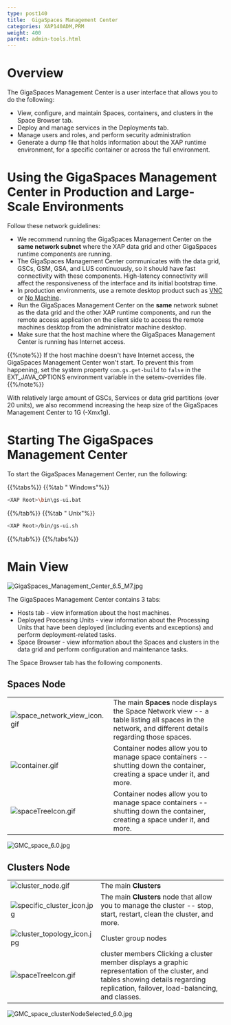 ```yaml
---
type: post140
title:  GigaSpaces Management Center
categories: XAP140ADM,PRM
weight: 400
parent: admin-tools.html
---
```


# Overview

The GigaSpaces Management Center is a user interface that allows you to do the following:

- View, configure, and maintain Spaces, containers, and clusters in the Space Browser tab.
- Deploy and manage services in the Deployments tab.
- Manage users and roles, and perform security administration
- Generate a dump file that holds information about the XAP runtime environment, for a specific container or across the full environment.

# Using the GigaSpaces Management Center in Production and Large-Scale Environments

Follow these network guidelines:

- We recommend running the GigaSpaces Management Center on the **same network subnet** where the XAP data grid and other GigaSpaces runtime components are running.
- The GigaSpaces Management Center communicates with the data grid, GSCs, GSM, GSA, and LUS continuously, so it should have fast connectivity with these components. High-latency connectivity will affect the responsiveness of the  interface and its initial bootstrap time.
- In production environments, use a remote desktop product such as [VNC](http://www.realvnc.com/products/free/4.1/index.html) or [No Machine](http://www.nomachine.com).
- Run the GigaSpaces Management Center on the **same** network subnet as the data grid and the other XAP runtime components, and run the remote access application on the client side to access the remote machines desktop from the administrator machine desktop.
- Make sure that the host machine where the GigaSpaces Management Center is running has Internet access.

{{%note%}}
If the host machine doesn't have Internet access, the GigaSpaces Management Center won't start. To prevent this from happening, set the system property `com.gs.get-build` to `false` in the EXT_JAVA_OPTIONS environment variable in the setenv-overrides file.
{{%/note%}}

With relatively large amount of GSCs, Services or data grid partitions (over 20 units), we also recommend increasing the heap size of the GigaSpaces Management Center to 1G (-Xmx1g).

# Starting The GigaSpaces Management Center

To start the GigaSpaces Management Center, run the following:


{{%tabs%}}
{{%tab " Windows"%}}

```bash
<XAP Root>\bin\gs-ui.bat
```
{{%/tab%}}
{{%tab " Unix"%}}

```bash
<XAP Root>/bin/gs-ui.sh
```
{{%/tab%}}
{{%/tabs%}}

# Main View

![GigaSpaces_Management_Center_6.5_M7.jpg](/attachment_files/GigaSpaces_Management_Center_6.5_M7.jpg)

The GigaSpaces Management Center contains 3 tabs:

- Hosts tab - view information about the host machines.
- Deployed Processing Units - view information about the Processing Units that have been deployed (including events and exceptions) and perform deployment-related tasks.
- Space Browser - view information about the Spaces and clusters in the data grid and perform configuration and maintenance tasks.


The Space Browser tab has the following components.

## Spaces Node

|      |     |
|----|-----|
| ![space_network_view_icon.gif](/attachment_files/space_network_view_icon.gif)|The main **Spaces** node displays the Space Network view -- a table listing all spaces in the network, and different details regarding those spaces.|
| ![container.gif](/attachment_files/container.gif)| Container nodes allow you to manage space containers -- shutting down the container, creating a space under it, and more.|
| ![spaceTreeIcon.gif](/attachment_files/spaceTreeIcon.gif) |Container nodes allow you to manage space containers -- shutting down the container, creating a space under it, and more.|


![GMC_space_6.0.jpg](/attachment_files/GMC_space_6.0.jpg)


## Clusters Node

|      |     |
|----|-----|
| ![cluster_node.gif](/attachment_files/cluster_node.gif) | The main **Clusters** |
| ![specific_cluster_icon.jpg](/attachment_files/specific_cluster_icon.jpg) | The main **Clusters** node that allow you to manage the cluster -- stop, start, restart, clean the cluster, and more.|
| ![cluster_topology_icon.jpg](/attachment_files/cluster_topology_icon.jpg) | Cluster group nodes |
| ![spaceTreeIcon.gif](/attachment_files/spaceTreeIcon.gif)| cluster members  Clicking a cluster member displays a graphic representation of the cluster, and tables showing details regarding replication, failover, load-balancing, and classes. |


![GMC_space_clusterNodeSelected_6.0.jpg](/attachment_files/GMC_space_clusterNodeSelected_6.0.jpg)

